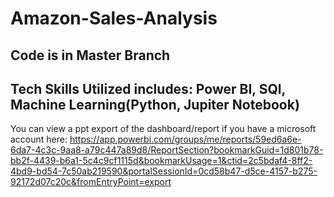 # Amazon-Sales-Analysis 
## Code is in Master Branch
## Tech Skills Utilized includes: Power BI, SQl, Machine Learning(Python, Jupiter Notebook)

You can view a ppt export of the dashboard/report if you have a microsoft account here: https://app.powerbi.com/groups/me/reports/59ed6a6e-6da7-4c3c-9aa8-a79c447a89d8/ReportSection?bookmarkGuid=1d801b78-bb2f-4439-b6a1-5c4c9cf1115d&bookmarkUsage=1&ctid=2c5bdaf4-8ff2-4bd9-bd54-7c50ab219590&portalSessionId=0cd58b47-d5ce-4157-b275-92172d07c20c&fromEntryPoint=export
